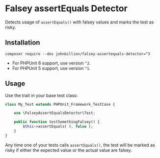 # Falsey assertEquals Detector

Detects usage of `assertEquals()` with falsey values and marks the test as risky.

## Installation

```shell
composer require --dev johnbillion/falsey-assertequals-detector=^3
```

* For PHPUnit 6 support, use version `^2`.
* For PHPUnit 5 support, use version `^1`.

## Usage

Use the trait in your base test class:

```php
class My_Test extends PHPUnit_Framework_TestCase {

    use \FalseyAssertEqualsDetector\Test;

    public function testSomethingFalsey() {
        $this->assertEquals( 0, false );
    }
}
```

Any time one of your tests calls `assertEquals()`, the test will be marked as risky if either the expected value or the actual value are falsey.
